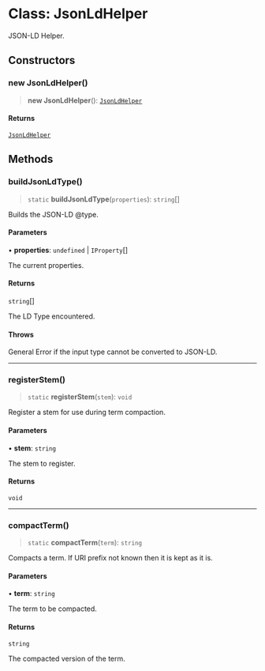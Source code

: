 # Class: JsonLdHelper

JSON-LD Helper.

## Constructors

### new JsonLdHelper()

> **new JsonLdHelper**(): [`JsonLdHelper`](JsonLdHelper.md)

#### Returns

[`JsonLdHelper`](JsonLdHelper.md)

## Methods

### buildJsonLdType()

> `static` **buildJsonLdType**(`properties`): `string`[]

Builds the JSON-LD @type.

#### Parameters

• **properties**: `undefined` \| `IProperty`[]

The current properties.

#### Returns

`string`[]

The LD Type encountered.

#### Throws

General Error if the input type cannot be converted to JSON-LD.

***

### registerStem()

> `static` **registerStem**(`stem`): `void`

Register a stem for use during term compaction.

#### Parameters

• **stem**: `string`

The stem to register.

#### Returns

`void`

***

### compactTerm()

> `static` **compactTerm**(`term`): `string`

Compacts a term. If URI prefix not known then it is kept as it is.

#### Parameters

• **term**: `string`

The term to be compacted.

#### Returns

`string`

The compacted version of the term.
